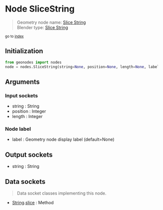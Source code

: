 
# Node SliceString

> Geometry node name: [Slice String](https://docs.blender.org/manual/en/latest/modeling/geometry_nodes/text/slice_string.html)<br>
  Blender type: [Slice String](https://docs.blender.org/api/current/bpy.types.FunctionNodeSliceString.html)
  
<sub>go to [index](/docs/index.md)</sub>

Initialization
--------------

```python
from geonodes import nodes
node = nodes.SliceString(string=None, position=None, length=None, label=None)
```



## Arguments


### Input sockets

- string : String
- position : Integer
- length : Integer

### Node label

- label : Geometry node display label (default=None)

## Output sockets

- string : String

## Data sockets

> Data socket classes implementing this node.
  
  
- [String](/docs/sockets/String.md).[slice](/docs/sockets/String.md#slice) : Method
  
